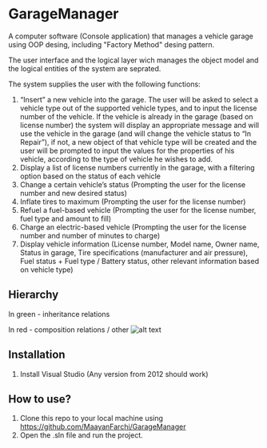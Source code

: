 # GarageManager
A computer software (Console application) that manages a vehicle garage using OOP desing, including "Factory Method" desing pattern.

The user interface and the logical layer wich manages the object model and the logical entities of the system are seprated. 

The system supplies the user with the following functions:
1. “Insert” a new vehicle into the garage. The user will be asked to select a
vehicle type out of the supported vehicle types, and to input the license
number of the vehicle. If the vehicle is already in the garage (based on
license number) the system will display an appropriate message and will use
the vehicle in the garage (and will change the vehicle status to “In Repair”), if
not, a new object of that vehicle type will be created and the user will be
prompted to input the values for the properties of his vehicle, according to the
type of vehicle he wishes to add.
2. Display a list of license numbers currently in the garage, with a filtering option
based on the status of each vehicle
3. Change a certain vehicle’s status (Prompting the user for the license number and
new desired status)
4. Inflate tires to maximum (Prompting the user for the license number)
5. Refuel a fuel-based vehicle (Prompting the user for the license number, fuel type
and amount to fill)
6. Charge an electric-based vehicle (Prompting the user for the license number
and number of minutes to charge)
7. Display vehicle information (License number, Model name, Owner name, Status in
garage, Tire specifications (manufacturer and air pressure), Fuel status + Fuel type /
Battery status, other relevant information based on vehicle type)

## Hierarchy
In green - inheritance relations 

In red - composition relations / other 
![alt text](https://github.com/MaayanFarchi/GarageManager/blob/master/HierarchyScreenShot.png)

## Installation
1. Install Visual Studio (Any version from 2012 should work)  

## How to use?
1. Clone this repo to your local machine using https://github.com/MaayanFarchi/GarageManager
2. Open the .sln file and run the project. 
